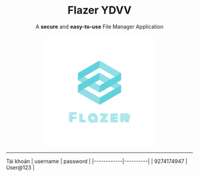 <div align="center">

# Flazer YDVV

A **secure** and **easy-to-use** File Manager Application

<img src="./preview/facebook_profile_image.png" width="60%">

</div>

---

Tài khoản
| username   | password |
|------------|----------|
| 9274174947 | User@123 |
